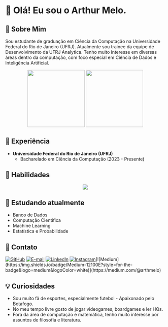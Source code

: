 # 👋 Olá! Eu sou o Arthur Melo.
##  🚀 Sobre Mim 
Sou estudante de graduação em Ciência da Computação na Universidade Federal do Rio de Janeiro (UFRJ). Atualmente sou trainee da equipe de Desenvolvimento da UFRJ Analytica. Tenho muito interesse em diversas áreas dentro da computação, com foco especial em Ciência de Dados e Inteligência Artificial.

<div align="center">

  <img src="https://github-readme-stats.vercel.app/api?username=arthmelo&theme=transparent&bg_color=000000&border_color=AAAAAA&show_icons=true&icon_color=CCCCCC&title_color=FFFFFF&text_color=DDDDDD" height="180"/>
  <img src="https://github-readme-stats.vercel.app/api/top-langs/?username=arthmelo&layout=compact&bg_color=000000&border_color=AAAAAA&title_color=FFFFFF&text_color=DDDDDD" height="180"/>

</div>

## 📖 Experiência
- **Universidade Federal do Rio de Janeiro (UFRJ)**  
  - Bacharelado em Ciência da Computação (2023 - Presente)
 
## 🧠 Habilidades
<p align="center">
  <a href="https://skillicons.dev">
    <img src="https://skillicons.dev/icons?i=git,java,,c,github" />
  </a>
</p>

## 📖 Estudando atualmente
- Banco de Dados
- Computação Científica
- Machine Learning
- Estatística e Probabilidade

## 🔗 Contato
[![GitHub](https://img.shields.io/badge/GitHub-100000?style=for-the-badge&logo=github&logoColor=white)](https://github.com/ArthMelo) [![E-mail](https://img.shields.io/badge/-Email-000?style=for-the-badge&logo=microsoft-outlook&logoColor=007BFF)](arthurmb@dcc.ufrj.br) [![LinkedIn](https://img.shields.io/badge/LinkedIn-0077B5?style=for-the-badge&logo=linkedin&logoColor=white)](https://www.linkedin.com/in/arthur-melo-891394282/) [![Instagram](https://img.shields.io/badge/-Instagram-%23E4405F?style=for-the-badge&logo=instagram&logoColor=white)](https://www.instagram.com/arthmelo_)[![Medium](https://img.shields.io/badge/Medium-12100E?style=for-the-badge&logo=medium&logoColor=white)](https://medium.com/@arthmelo)

## 💡 Curiosidades
- Sou muito fã de esportes, especialmente futebol - Apaixonado pelo Botafogo.
- No meu tempo livre gosto de jogar videogames, boardgames e ler HQs.
- Fora da área de computação e matemática, tenho muito interesse por assuntos de filosofia e literatura.
